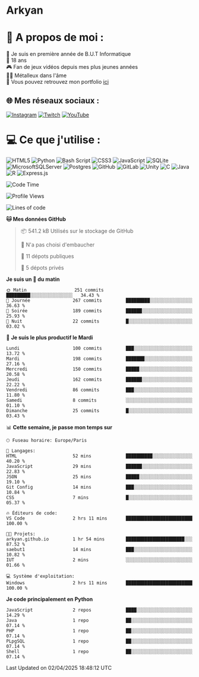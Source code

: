 # Arkyan
 # 💫 A propos de moi :
📖 Je suis en première année de B.U.T Informatique  
🎂 18 ans  
🎮 Fan de jeux vidéos depuis mes plus jeunes années  
🤘🏻 Métalleux dans l'âme  
📕 Vous pouvez retrouvez mon portfolio [ici](https://arkyanportfolio.netlify.app/)

## 🌐 Mes réseaux sociaux :
[![Instagram](https://img.shields.io/badge/Instagram-%23E4405F.svg?logo=Instagram&logoColor=white)](https://instagram.com/arkyan25) [![Twitch](https://img.shields.io/badge/Twitch-%239146FF.svg?logo=Twitch&logoColor=white)](https://twitch.tv/arkyan_) [![YouTube](https://img.shields.io/badge/YouTube-%23FF0000.svg?logo=YouTube&logoColor=white)](https://youtube.com/@arkyan_) 

# 💻 Ce que j'utilise :
![HTML5](https://img.shields.io/badge/html5-%23E34F26.svg?style=for-the-badge&logo=html5&logoColor=white) ![Python](https://img.shields.io/badge/python-3670A0?style=for-the-badge&logo=python&logoColor=ffdd54) ![Bash Script](https://img.shields.io/badge/bash_script-%23121011.svg?style=for-the-badge&logo=gnu-bash&logoColor=white) ![CSS3](https://img.shields.io/badge/css3-%231572B6.svg?style=for-the-badge&logo=css3&logoColor=white) ![JavaScript](https://img.shields.io/badge/javascript-%23323330.svg?style=for-the-badge&logo=javascript&logoColor=%23F7DF1E) ![SQLite](https://img.shields.io/badge/sqlite-%2307405e.svg?style=for-the-badge&logo=sqlite&logoColor=white) ![MicrosoftSQLServer](https://img.shields.io/badge/Microsoft%20SQL%20Server-CC2927?style=for-the-badge&logo=microsoft%20sql%20server&logoColor=white) ![Postgres](https://img.shields.io/badge/postgres-%23316192.svg?style=for-the-badge&logo=postgresql&logoColor=white) ![GitHub](https://img.shields.io/badge/github-%23121011.svg?style=for-the-badge&logo=github&logoColor=white) ![GitLab](https://img.shields.io/badge/gitlab-%23181717.svg?style=for-the-badge&logo=gitlab&logoColor=white) ![Unity](https://img.shields.io/badge/unity-%23000000.svg?style=for-the-badge&logo=unity&logoColor=white)  ![C](https://img.shields.io/badge/c-%2300599C.svg?style=for-the-badge&logo=c&logoColor=white) ![Java](https://img.shields.io/badge/java-%23ED8B00.svg?style=for-the-badge&logo=openjdk&logoColor=white) ![R](https://img.shields.io/badge/r-%23276DC3.svg?style=for-the-badge&logo=r&logoColor=white) ![Express.js](https://img.shields.io/badge/express.js-%23404d59.svg?style=for-the-badge&logo=express&logoColor=%2361DAFB)

<!--START_SECTION:waka-->
![Code Time](http://img.shields.io/badge/Code%20Time-291%20hrs%2053%20mins-blue)

![Profile Views](http://img.shields.io/badge/Vues%20du%20profil-0-blue)

![Lines of code](https://img.shields.io/badge/Depuis%20Hello%20World%2C%20j%27ai%20%C3%A9crit-3.8%20million%20Lignes%20de%20code-blue)

**🐱 Mes données GitHub** 

> 📦 541.2 kB Utilisés sur le stockage de GitHub 
 > 
> 🚫 N'a pas choisi d'embaucher
 > 
> 📜 11 dépots publiques 
 > 
> 🔑 5 dépots privés 
 > 
**Je suis un 🐤 du matin** 

```text
🌞 Matin                  251 commits         █████████░░░░░░░░░░░░░░░░   34.43 % 
🌆 Journée                267 commits         █████████░░░░░░░░░░░░░░░░   36.63 % 
🌃 Soirée                 189 commits         ██████░░░░░░░░░░░░░░░░░░░   25.93 % 
🌙 Nuit                   22 commits          █░░░░░░░░░░░░░░░░░░░░░░░░   03.02 % 
```
📅 **Je suis le plus productif le Mardi** 

```text
Lundi                    100 commits         ███░░░░░░░░░░░░░░░░░░░░░░   13.72 % 
Mardi                    198 commits         ███████░░░░░░░░░░░░░░░░░░   27.16 % 
Mercredi                 150 commits         █████░░░░░░░░░░░░░░░░░░░░   20.58 % 
Jeudi                    162 commits         ██████░░░░░░░░░░░░░░░░░░░   22.22 % 
Vendredi                 86 commits          ███░░░░░░░░░░░░░░░░░░░░░░   11.80 % 
Samedi                   8 commits           ░░░░░░░░░░░░░░░░░░░░░░░░░   01.10 % 
Dimanche                 25 commits          █░░░░░░░░░░░░░░░░░░░░░░░░   03.43 % 
```


📊 **Cette semaine, je passe mon temps sur** 

```text
🕑︎ Fuseau horaire: Europe/Paris

💬 Langages: 
HTML                     52 mins             ██████████░░░░░░░░░░░░░░░   40.20 % 
JavaScript               29 mins             ██████░░░░░░░░░░░░░░░░░░░   22.83 % 
JSON                     25 mins             █████░░░░░░░░░░░░░░░░░░░░   19.10 % 
Git Config               14 mins             ███░░░░░░░░░░░░░░░░░░░░░░   10.84 % 
CSS                      7 mins              █░░░░░░░░░░░░░░░░░░░░░░░░   05.37 % 

🔥 Éditeurs de code: 
VS Code                  2 hrs 11 mins       █████████████████████████   100.00 % 

🐱‍💻 Projets: 
arkyan.github.io         1 hr 54 mins        ██████████████████████░░░   87.52 % 
saebut1                  14 mins             ███░░░░░░░░░░░░░░░░░░░░░░   10.82 % 
IUT                      2 mins              ░░░░░░░░░░░░░░░░░░░░░░░░░   01.66 % 

💻 Système d'exploitation: 
Windows                  2 hrs 11 mins       █████████████████████████   100.00 % 
```

**Je code principalement en Python** 

```text
JavaScript               2 repos             ████░░░░░░░░░░░░░░░░░░░░░   14.29 % 
Java                     1 repo              ██░░░░░░░░░░░░░░░░░░░░░░░   07.14 % 
PHP                      1 repo              ██░░░░░░░░░░░░░░░░░░░░░░░   07.14 % 
PLpgSQL                  1 repo              ██░░░░░░░░░░░░░░░░░░░░░░░   07.14 % 
Shell                    1 repo              ██░░░░░░░░░░░░░░░░░░░░░░░   07.14 % 
```




 Last Updated on 02/04/2025 18:48:12 UTC
<!--END_SECTION:waka-->

<!--START_SECTION:SHOW_PROJECTS-->
<!--END_SECTION:SHOW_PROJECTS-->

<!--START_SECTION:SHOW_LINES_OF_CODE-->
<!--END_SECTION:SHOW_LINES_OF_CODE-->

<!--START_SECTION:SHOW_TOTAL_CODE_TIME-->
<!--END_SECTION:SHOW_TOTAL_CODE_TIME-->

<!--START_SECTION:SHOW_PROFILE_VIEWS-->
<!--END_SECTION:SHOW_PROFILE_VIEWS-->

<!--START_SECTION:SHOW_COMMIT-->
<!--END_SECTION:SHOW_COMMIT-->

<!--START_SECTION:SHOW_DAYS_OF_WEEK-->
<!--END_SECTION:SHOW_DAYS_OF_WEEK-->

<!--START_SECTION:SHOW_LANGUAGE-->
<!--END_SECTION:SHOW_LANGUAGE-->

<!--START_SECTION:SHOW_TIMEZONE-->
<!--END_SECTION:SHOW_TIMEZONE-->

<!--START_SECTION:SHOW_LANGUAGE_PER_REPO-->
<!--END_SECTION:SHOW_LANGUAGE_PER_REPO-->

<!--START_SECTION:SHOW_SHORT_INFO-->
<!--END_SECTION:SHOW_SHORT_INFO-->
